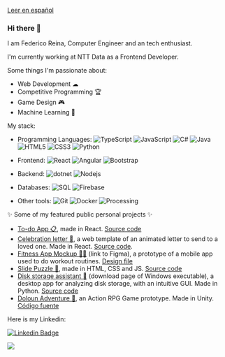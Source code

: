 [Leer en español](https://github.com/feder240516/feder240516/blob/main/README-SPANISH.MD)
### Hi there 👋
I am Federico Reina, Computer Engineer and an tech enthusiast.

I'm currently working at NTT Data as a Frontend Developer.

Some things I'm passionate about:
- Web Development ☁
- Competitive Programming 🏆
- Game Design 🎮
- Machine Learning 🧠

My stack:

 - Programming Languages:
![TypeScript](https://img.shields.io/badge/-JavaScript-black?style=flat-square&logo=typescript)
![JavaScript](https://img.shields.io/badge/-JavaScript-black?style=flat-square&logo=javascript)
![C#](https://img.shields.io/badge/-C%23-black?style=flat-square&logo=c&logoColor=purple)
![Java](https://img.shields.io/badge/-java-black?style=flat-square&logo=java&logoColor=blue)
![HTML5](https://img.shields.io/badge/-HTML5-black?style=flat-square&logo=html5)
![CSS3](https://img.shields.io/badge/-CSS3-black?style=flat-square&logo=css3&logoColor=blue)
![Python](https://img.shields.io/badge/-Python-black?style=flat-square&logo=Python)

 - Frontend:
![React](https://img.shields.io/badge/-React-black?style=flat-square&logo=react)
![Angular](https://img.shields.io/badge/-Angular-black?style=flat-square&logo=angular&logoColor=red)
![Bootstrap](https://img.shields.io/badge/-Bootstrap-black?style=flat-square&logo=bootstrap)

 - Backend: 
![dotnet](https://img.shields.io/badge/-ASP_NET-black?style=flat-square&logo=microsoft&logoColor=purple)
![Nodejs](https://img.shields.io/badge/-Nodejs-black?style=flat-square&logo=Node.js)

 - Databases:
![SQL](https://img.shields.io/badge/-SQL-black?style=flat-square&logo=mysql)
![Firebase](https://img.shields.io/badge/-Firebase-black?style=flat-square&logo=firebase)

 - Other tools:
![Git](https://img.shields.io/badge/-Git-black?style=flat-square&logo=git)
![Docker](https://img.shields.io/badge/-Docker-black?style=flat-square&logo=docker)
![Processing](https://img.shields.io/badge/-Processing-black?style=flat-square&logo=processing)

✨ Some of my featured public personal projects ✨

- [To-do App 📋](https://feder240516.github.io/TodoApp/), made in React. [Source code](https://github.com/feder240516/TodoApp)
- [Celebration letter 💌](https://feder240516.github.io/celebration-letter/), a web template of an animated letter to send to a loved one. Made in React. [Source code](https://github.com/feder240516/celebration-letter).
- [Fitness App Mockup 💪🏼](https://www.figma.com/proto/ZdExCsfBlBubPsm4ShKcSr/Healthcoach?node-id=591%3A5716&scaling=scale-down&page-id=0%3A1&starting-point-node-id=591%3A5716) (link to Figma), a prototype of a mobile app used to do workout routines. [Design file](https://www.figma.com/file/ZdExCsfBlBubPsm4ShKcSr/Healthcoach)
- [Slide Puzzle 🧩](https://feder240516.github.io/SlidePuzzle/), made in HTML, CSS and JS. [Source code](https://github.com/feder240516/SlidePuzzle)
- [Disk storage assistant 📁](https://github.com/feder240516/check-folder-size/releases) (download page of Windows executable), a desktop app for analyzing disk storage, with an intuitive GUI. Made in Python. [Source code](https://github.com/feder240516/check-folder-size)
- [Doloun Adventure 🏰](https://www.kongregate.com/games/feder240516/aventura-doloun), an Action RPG Game prototype. Made in Unity. [Código fuente](https://github.com/feder240516/ActionRPG)

Here is my Linkedin:

[![Linkedin Badge](https://img.shields.io/badge/-feder240516-blue?style=flat-square&logo=Linkedin&logoColor=white&link=https://www.linkedin.com/in/federeina/)](https://www.linkedin.com/in/federeina/)

![](https://komarev.com/ghpvc/?username=feder240516&color=blueviolet)

<!--
**feder240516/feder240516** is a ✨ _special_ ✨ repository because its `README.md` (this file) appears on your GitHub profile.

Here are some ideas to get you started:

- 🔭 I’m currently working on ...
- 🌱 I’m currently learning ...
- 👯 I’m looking to collaborate on ...
- 🤔 I’m looking for help with ...
- 💬 Ask me about ...
- 📫 How to reach me: ...
- 😄 Pronouns: ...
- ⚡ Fun fact: ...
-->

